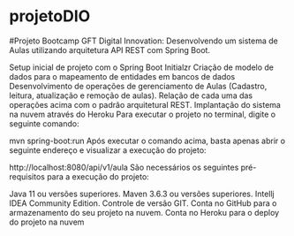 # projetoDIO

#Projeto Bootcamp GFT Digital Innovation: Desenvolvendo um sistema de Aulas utilizando arquitetura API REST com Spring Boot.  

Setup inicial de projeto com o Spring Boot Initialzr
Criação de modelo de dados para o mapeamento de entidades em bancos de dados
Desenvolvimento de operações de gerenciamento de Aulas (Cadastro, leitura, atualização e remoção de aulas).
Relação de cada uma das operações acima com o padrão arquitetural REST.
Implantação do sistema na nuvem através do Heroku
Para executar o projeto no terminal, digite o seguinte comando:

mvn spring-boot:run
Após executar o comando acima, basta apenas abrir o seguinte endereço e visualizar a execução do projeto:

http://localhost:8080/api/v1/aula
São necessários os seguintes pré-requisitos para a execução do projeto:

Java 11 ou versões superiores.
Maven 3.6.3 ou versões superiores.
Intellj IDEA Community Edition.
Controle de versão GIT.
Conta no GitHub para o armazenamento do seu projeto na nuvem.
Conta no Heroku para o deploy do projeto na nuvem
